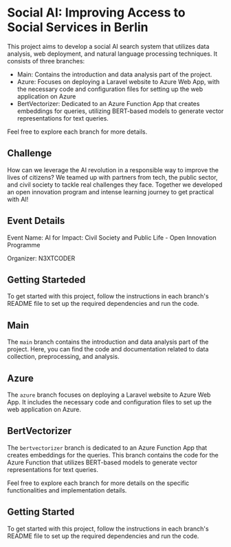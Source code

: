 # Social AI: Improving Access to Social Services in Berlin

This project aims to develop a social AI search system that utilizes data analysis, web deployment, and natural language processing techniques. It consists of three branches:

- Main: Contains the introduction and data analysis part of the project.
- Azure: Focuses on deploying a Laravel website to Azure Web App, with the necessary code and configuration files for setting up the web application on Azure
- BertVectorizer: Dedicated to an Azure Function App that creates embeddings for queries, utilizing BERT-based models to generate vector representations for text queries.

Feel free to explore each branch for more details.

## Challenge

How can we leverage the AI revolution in a responsible way to improve the lives of citizens? We teamed up with partners from tech, the public sector, and civil society to tackle real challenges they face. Together we developed an open innovation program and intense learning journey to get practical with AI!

## Event Details

Event Name: AI for Impact: Civil Society and Public Life - Open Innovation Programme

Organizer: N3XTCODER

## Getting Starteded

To get started with this project, follow the instructions in each branch's README file to set up the required dependencies and run the code.

## Main

The `main` branch contains the introduction and data analysis part of the project. Here, you can find the code and documentation related to data collection, preprocessing, and analysis.

## Azure

The `azure` branch focuses on deploying a Laravel website to Azure Web App. It includes the necessary code and configuration files to set up the web application on Azure.

## BertVectorizer

The `bertvectorizer` branch is dedicated to an Azure Function App that creates embeddings for the queries. This branch contains the code for the Azure Function that utilizes BERT-based models to generate vector representations for text queries.

Feel free to explore each branch for more details on the specific functionalities and implementation details.

## Getting Started

To get started with this project, follow the instructions in each branch's README file to set up the required dependencies and run the code.
